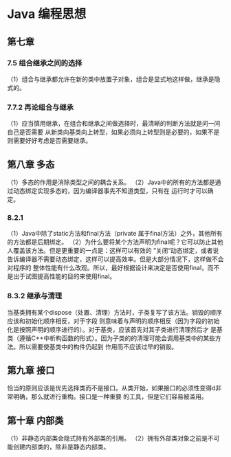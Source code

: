 # Java 编程思想
## 第七章
### 7.5 组合继承之间的选择
（1）组合与继承都允许在新的类中放置子对象，组合是显式地这样做，继承是隐式的。
### 7.7.2 再论组合与继承
（1）应当慎用继承，在组合和继承之间做选择时，最清晰的判断方法就是问一问自己是否需要
从新类向基类向上转型，如果必须向上转型则是必要的，如果不是则需要好好考虑是否需要继承。

## 第八章 多态
（1）多态的作用是消除类型之间的耦合关系。
（2）Java中的所有的方法都是通过动态绑定实现多态的，因为编译器事先不知道类型，只有在
运行时才可以确定。
### 8.2.1
（1）Java中除了static方法和final方法（private 属于final方法）之外，其他所有的方法都是后期绑定。
（2）为什么要将某个方法声明为final呢？它可以防止其他人覆盖该方法。但是更重要的一点是：这样可以有效的
”关闭“动态绑定，或者说告诉编译器不需要动态绑定，这样可以提高效率。但是大部分情况下，这样做不会对程序的
整体性能有什么改观。所以，最好根据设计来决定是否使用final，而不是出于试图提高性能的目的来使用final。
### 8.3.2 继承与清理
当基类拥有某个dispose（处置、清理）方法时，子类复写了该方法。销毁的顺序应该和初始化顺序相反，对于字段
则意味着与声明的顺序相反（因为字段的初始化是按照声明的顺序进行的）。对于基类，应该首先对其子类进行清理然后才
是基类（遵循C++中析构函数的形式）。因为子类的的清理可能会调用基类中的某些方法。所以需要使基类中的构件仍起到
作用而不应该过早的销毁。

## 第九章 接口
恰当的原则应该是优先选择类而不是接口。从类开始，如果接口的必须性变得d非常明确，那么就进行重构。接口是一种重要
的工具，但是它们容易被滥用。

## 第十章 内部类
（1）非静态内部类会隐式持有外部类的引用。
（2）拥有外部类对象之前是不可能创建内部类的，除非是静态内部类。

